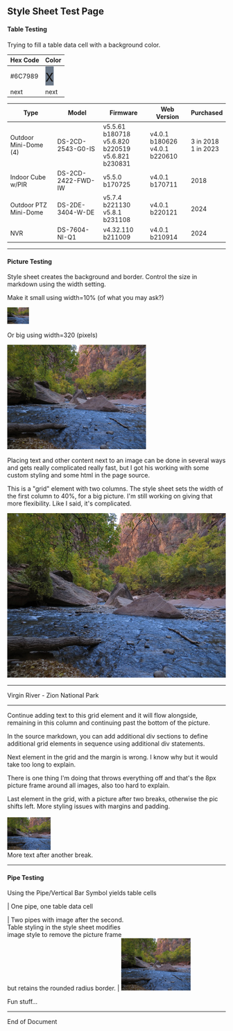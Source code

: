 ## Style Sheet Test Page

#### Table Testing
Trying to fill a table data cell with a background color.

| Hex Code | Color |
| -------- | ----- |
| #6C7989 | <span style="font-size:36px;height:36px;width:36px;background:#6C7989;"> x </span> |
| next | next |

| Type | Model | Firmware | Web Version | Purchased |
| ---- | ----- | -------- | ----------- | --------- |
| Outdoor Mini-Dome (4) | DS-2CD-2543-G0-IS | v5.5.61 b180718<br>v5.6.820 b220519<br>v5.6.821 b230831 | v4.0.1 b180626<br>v4.0.1 b220610 | 3 in 2018<br>1 in 2023 |
| Indoor Cube w/PIR | DS-2CD-2422-FWD-IW | v5.5.0 b170725 | v4.0.1 b170711 | 2018  |
| Outdoor PTZ Mini-Dome | DS-2DE-3404-W-DE | v5.7.4 b221130<br>v5.8.1 b231108 | v4.0.1 b220121 | 2024 |
| NVR | DS-7604-NI-Q1 | v4.32.110 b211009 | v4.0.1 b210914 | 2024 |

---

#### Picture Testing
Style sheet creates the background and border. Control the size in markdown using the width setting.

Make it small using width=10% (of what you may ask?)

<img width="10%" src="assets/images/zion-np.jpg" alt="Bike">

Or big using width=320 (pixels)

<img width="320" src="assets/images/zion-np.jpg">

Placing text and other content next to an image can be done in several ways and gets really complicated really fast, but I got his working with some custom styling and some html in the page source.

This is a "grid" element with two columns. The style sheet sets the width of the first column to 40%, for a big picture. I'm still working on giving that more flexibility. Like I said, it's complicated.

<div class="image-grid">
<div class="item1">
    <img src="assets/images/zion-np.jpg">
</div>
<div class="item2">
<hr>
<p>Virgin River - Zion National Park</p>
<hr>
<p>Continue adding text to this grid element and it will flow alongside, remaining in this column and continuing past the bottom of the picture.</p>
<p>In the source markdown, you can add additional div sections to define additional grid elements in sequence using additional div statements.</p>
</div>
<div class="item3">
<p>Next element in the grid and the margin is wrong. I know why but it would take too long to explain.</p>
<p>There is one thing I'm doing that throws everything off and that's the 8px picture frame around all images, also too hard to explain.</p>
</div>
<div class="item4">
<p>Last element in the grid, with a picture after two breaks, otherwise the pic shifts left. More styling issues with margins and padding.<br><br>
<img width="100" src="assets/images/zion-np.jpg"><br>
More text after another break.</p>
</div>
</div>

---

#### Pipe Testing
Using the Pipe/Vertical Bar Symbol yields table cells

| One pipe, one table data cell

| Two pipes with image after the second.<br>Table styling in the style sheet modifies<br>image style to remove the picture frame<br>but retains the rounded radius border. | <img width="160" src="assets/images/zion-np.jpg">

Fun stuff...

---

End of Document
